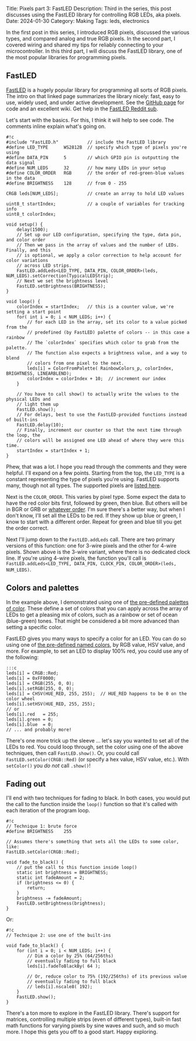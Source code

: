 Title: Pixels part 3: FastLED
Description: Third in the series, this post discusses using the FastLED library for controlling RGB LEDs, aka pixels.
Date: 2024-01-30
Category: Making
Tags: leds, electronics

In the first post in this series, I introduced RGB pixels, discussed the various types, and compared analog and true RGB pixels. In the second part, I covered wiring and shared my tips for reliably connecting to your microcontroller. In this third part, I will discuss the FastLED library, one of the most popular libraries for programming pixels.

## FastLED

<a href="http://fastled.io/" target="_blank">FastLED</a> is a hugely popular library for programming all sorts of RGB pixels. The intro on that linked page summarizes the library nicely: fast, easy to use, widely used, and under active development. See the <a href="https://github.com/FastLED/FastLED" target="_blank">GitHub page</a> for code and an excellent wiki. Get help in the <a href="https://www.reddit.com/r/FastLED/" target="_blank">FastLED Reddit sub</a>.

Let's start with the basics. For this, I think it will help to see code. The comments inline explain what's going on.

    #!c
    #include "FastLED.h"           // include the FastLED library
    #define LED_TYPE      WS2812B  // specify which type of pixels you're using
    #define DATA_PIN      5        // which GPIO pin is outputting the data signal
    #define NUM_LEDS      32       // how many LEDs in your setup
    #define COLOR_ORDER   RGB      // the order of red-green-blue values in the data
    #define BRIGHTNESS    128      // from 0 - 255

    CRGB leds[NUM_LEDS];           // create an array to hold LED values

    uint8_t startIndex;            // a couple of variables for tracking info
    uint8_t colorIndex;

    void setup() {
        delay(1500);
        // Set up our LED configuration, specifying the type, data pin, and color order
        // Then we pass in the array of values and the number of LEDs. Finally, and this
        // is optional, we apply a color correction to help account for color variations
        // across LED strips.
        FastLED.addLeds<LED_TYPE, DATA_PIN, COLOR_ORDER>(leds, NUM_LEDS).setCorrection(TypicalLEDStrip);
        // Next we set the brightness level
        FastLED.setBrightness(BRIGHTNESS);
    }

    void loop() {
        colorIndex = startIndex;   // this is a counter value, we're setting a start point
        for( int i = 0; i < NUM_LEDS; i++) {
            // for each LED in the array, set its color to a value picked from the
            // predefined (by FastLED) palette of colors -- in this case a rainbow
            // The `colorIndex` specifies which color to grab from the palette.
            // The function also expects a brightness value, and a way to blend
            // colors from one pixel to the next.
            leds[i] = ColorFromPalette( RainbowColors_p, colorIndex, BRIGHTNESS, LINEARBLEND);
            colorIndex = colorIndex + 10;  // increment our index
        }

        // You have to call show() to actually write the values to the physical LEDs and
        // light them up
        FastLED.show();
        // For delays, best to use the FastLED-provided functions instead of built-ins
        FastLED.delay(10);
        // Finally, increment our counter so that the next time through the loop, the
        // colors will be assigned one LED ahead of where they were this time.
        startIndex = startIndex + 1;
    }

Phew, that was a lot. I hope you read through the comments and they were helpful. I'll expand on a few points. Starting from the top, the `LED_TYPE` is a constant representing the type of pixels you're using. FastLED supports many, though not all types. The supported pixels are <a href="https://github.com/FastLED/FastLED/blob/9307a2926e66dd2d4707315057d1de7f2bb3ed0b/keywords.txt#L360" target="_blank">listed here</a>.

Next is the `COLOR_ORDER`. This varies by pixel type. Some expect the data to have the red color bits first, followed by green, then blue. But others will be in BGR or GRB or <a href="https://github.com/FastLED/FastLED/blob/9307a2926e66dd2d4707315057d1de7f2bb3ed0b/keywords.txt#L408" target="_blank">whatever order</a>. I'm sure there's a better way, but when I don't know, I'll set all the LEDs to be red. If they show up blue or green, I know to start with a different order. Repeat for green and blue till you get the order correct.

Next I'll jump down to the `FastLED.addLeds` call. There are two primary versions of this function: one for 3-wire pixels and the other for 4-wire pixels. Shown above is the 3-wire variant, where there is no dedicated clock line. If you're using 4-wire pixels, the function you'll call is `FastLED.addLeds<LED_TYPE, DATA_PIN, CLOCK_PIN, COLOR_ORDER>(leds, NUM_LEDS)`.

## Colors and palettes

In the example above, I demonstrated using one of <a href="https://github.com/FastLED/FastLED/blob/9307a2926e66dd2d4707315057d1de7f2bb3ed0b/keywords.txt#L461" target="_blank">the pre-defined palettes of color</a>. These define a set of colors that you can apply across the array of LEDs to get a pleasing mix of colors, such as a rainbow or set of ocean (blue-green) tones. That might be considered a bit more advanced than setting a specific color.

FastLED gives you many ways to specify a color for an LED. You can do so using one of <a href="https://github.com/FastLED/FastLED/blob/9307a2926e66dd2d4707315057d1de7f2bb3ed0b/keywords.txt#L201" target="_blank">the pre-defined named colors</a>, by RGB value, HSV value, and more. For example, to set an LED to display 100% red, you could use any of the following:

    :::c
    leds[i] = CRGB::Red;
    leds[i] = 0xFF0000;
    leds[i] = CRGB(255, 0, 0);
    leds[i].setRGB(255, 0, 0);
    leds[i] = CHSV(HUE_RED, 255, 255);  // HUE_RED happens to be 0 on the color wheel
    leds[i].setHSV(HUE_RED, 255, 255);
    // or
    leds[i].red   = 255;
    leds[i].green = 0;
    leds[i].blue  = 0;
    // ... and probably more!

There's one more trick up the sleeve ... let's say you wanted to set all of the LEDs to red. You could loop through, set the color using one of the above techniques, then call `FastLED.show()`. Or, you could call `FastLED.setColor(CRGB::Red)` (or specify a hex value, HSV value, etc.). With `setColor()` you _do not_ call `.show()`!

## Fading out

I'll end with two techniques for fading to black. In both cases, you would put the call to the function inside the `loop()` function so that it's called with each iteration of the program loop.

    #!c
    // Technique 1: brute force
    #define BRIGHTNESS    255

    // Assumes there's something that sets all the LEDs to some color, like:
    FastLED.setColor(CRGB::Red);

    void fade_to_black() {
        // put the call to this function inside loop()
        static int brightness = BRIGHTNESS;
        static int fadeAmount = 2;
        if (brightness <= 0) {
            return;
        }
        brightness -= fadeAmount;
        FastLED.setBrightness(brightness);
    }

Or:

    #!c
    // Technique 2: use one of the built-ins

    void fade_to_black() {
        for (int i = 0; i < NUM_LEDS; i++) {
            // Dim a color by 25% (64/256ths)
            // eventually fading to full black
            leds[i].fadeToBlackBy( 64 );

            // Or, reduce color to 75% (192/256ths) of its previous value
            // eventually fading to full black
            // leds[i].nscale8( 192);
        }
        FastLED.show();
    }

There's a ton more to explore in the FastLED library. There's support for matrices, controlling multiple strips (even of different types), built-in fast math functions for varying pixels by sine waves and such, and so much more. I hope this gets you off to a good start. Happy exploring.
